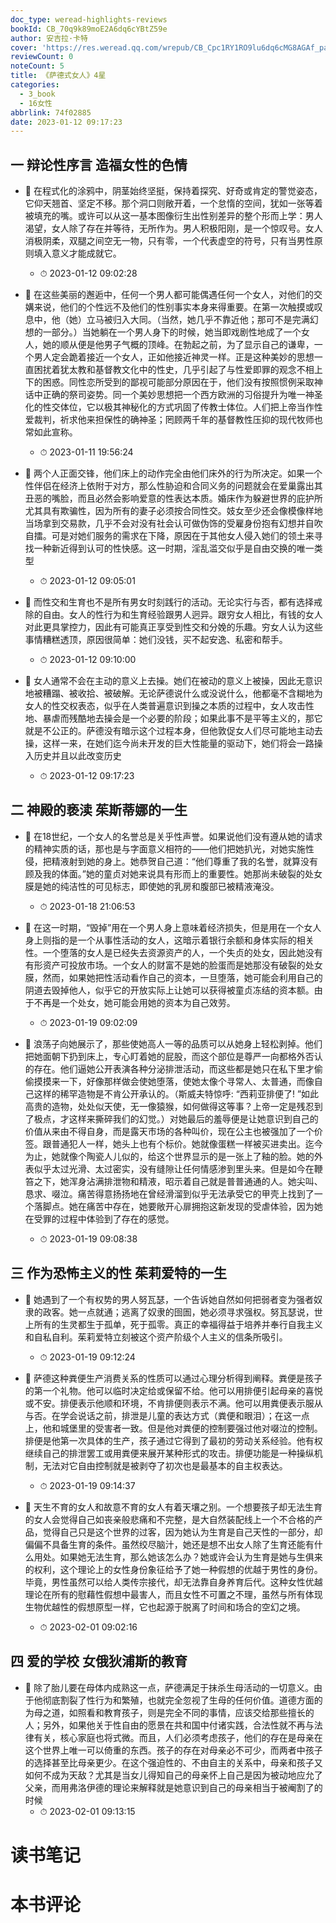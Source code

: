 ```yaml
---
doc_type: weread-highlights-reviews
bookId: CB_70q9k89moE2A6dq6cYBtZ59e
author: 安吉拉·卡特
cover: 'https://res.weread.qq.com/wrepub/CB_Cpc1RY1RO9lu6dq6cMG8AGAf_parsecover'
reviewCount: 0
noteCount: 5
title: 《萨德式女人》4星
categories:
  - 3_book
  - 16女性
abbrlink: 74f02885
date: 2023-01-12 09:17:23
---
```



## 一 辩论性序言 造福女性的色情


- 📌 在程式化的涂鸦中，阴茎始终坚挺，保持着探究、好奇或肯定的警觉姿态，它仰天翘首、坚定不移。那个洞口则敞开着，一个怠惰的空间，犹如一张等着被填充的嘴。或许可以从这一基本图像衍生出性别差异的整个形而上学：男人渴望，女人除了存在并等待，无所作为。男人积极阳刚，是一个惊叹号。女人消极阴柔，双腿之间空无一物，只有零，一个代表虚空的符号，只有当男性原则填入意义才能成就它。 
    - ⏱ 2023-01-12 09:02:28 

- 📌 在这些美丽的邂逅中，任何一个男人都可能偶遇任何一个女人，对他们的交媾来说，他们的个性远不及他们的性别事实本身来得重要。在第一次触摸或叹息中，他（她）立马被归入大同。（当然，她几乎不靠近他；那可不是完满幻想的一部分。）当她躺在一个男人身下的时候，她当即戏剧性地成了一个女人，她的顺从便是他男子气概的顶峰。在勃起之前，为了显示自己的谦卑，一个男人定会跪着接近一个女人，正如他接近神灵一样。正是这种美妙的思想一直困扰着犹太教和基督教文化中的性史，几乎引起了与性爱即罪的观念不相上下的困惑。同性恋所受到的鄙视可能部分原因在于，他们没有按照惯例采取神话中正确的祭司姿势。同一个美妙思想把一个西方欧洲的习俗提升为唯一神圣化的性交体位，它以极其神秘化的方式巩固了传教士体位。人们把上帝当作性爱裁判，祈求他来担保性的确神圣；罔顾两千年的基督教性压抑的现代牧师也常如此宣称。 
    - ⏱ 2023-01-11 19:56:24 

- 📌 两个人正面交锋，他们床上的动作完全由他们床外的行为所决定。如果一个性伴侣在经济上依附于对方，那么性胁迫和合同义务的问题就会在爱巢露出其丑恶的嘴脸，而且必然会影响爱意的性表达本质。婚床作为躲避世界的庇护所尤其具有欺骗性，因为所有的妻子必须按合同性交。妓女至少还会像模像样地当场拿到交易款，几乎不会对没有社会认可做伪饰的受雇身份抱有幻想并自吹自擂。可是对她们服务的需求在下降，原因在于其他女人侵入她们的领土来寻找一种新近得到认可的性快感。这一时期，淫乱滥交似乎是自由交换的唯一类型 
    - ⏱ 2023-01-12 09:05:01 

- 📌 而性交和生育也不是所有男女时刻践行的活动。无论实行与否，都有选择戒除的自由。女人的性行为和生育经验跟男人迥异。跟穷女人相比，有钱的女人对此更具掌控力，因此有可能真正享受到性交和分娩的乐趣。穷女人认为这些事情糟糕透顶，原因很简单：她们没钱，买不起安逸、私密和帮手。 
    - ⏱ 2023-01-12 09:10:00 

- 📌 女人通常不会在主动的意义上去操。她们在被动的意义上被操，因此无意识地被糟蹋、被收拾、被破解。无论萨德说什么或没说什么，他都毫不含糊地为女人的性交权表态，似乎在人类普遍意识到操之本质的过程中，女人攻击性地、暴虐而残酷地去操会是一个必要的阶段；如果此事不是平等主义的，那它就是不公正的。萨德没有暗示这个过程本身，但他敦促女人们尽可能地主动去操，这样一来，在她们迄今尚未开发的巨大性能量的驱动下，她们将会一路操入历史并且以此改变历史 
    - ⏱ 2023-01-12 09:17:23 

## 二 神殿的亵渎 茱斯蒂娜的一生


- 📌 在18世纪，一个女人的名誉总是关乎性声誉。如果说他们没有遵从她的请求的精神实质的话，那也是与字面意义相符的——他们把她扒光，对她实施性侵，把精液射到她的身上。她恭贺自己道：“他们尊重了我的名誉，就算没有顾及我的体面。”她的童贞对她来说具有形而上的重要性。她那尚未破裂的处女膜是她的纯洁性的可见标志，即使她的乳房和腹部已被精液淹没。 
  - ⏱ 2023-01-18 21:06:53 

- 📌 在这一时期，“毁掉”用在一个男人身上意味着经济损失，但是用在一个女人身上则指的是一个从事性活动的女人，这暗示着银行余额和身体实际的相关性。一个堕落的女人是已经失去资源资产的人，一个失贞的处女，因此她没有有形资产可投放市场。一个女人的财富不是她的脸蛋而是她那没有破裂的处女膜，然而，如果她把性活动看作自己的资本，一旦堕落，她可能会利用自己的阴道去毁掉他人，似乎它的开放实际上让她可以获得被童贞冻结的资本额。由于不再是一个处女，她可能会用她的资本为自己效劳。 
  - ⏱ 2023-01-19 09:02:09 

- 📌 浪荡子向她展示了，那些使她高人一等的品质可以从她身上轻松剥掉。他们把她面朝下扔到床上，专心盯着她的屁股，而这个部位是尊严一向都格外否认的存在。他们逼她公开表演各种分泌排泄活动，而这些都是她只在私下里才偷偷摸摸来一下，好像那样做会使她堕落，使她太像个寻常人、太普通，而像自己这样的稀罕造物是不肯公开承认的。（斯威夫特惊呼: “西莉亚排便了! ”如此高贵的造物，处处似天使，无一像猿猴，如何做得这等事？上帝一定是残忍到了极点，才这样来撕碎我们的幻觉。）对她最后的羞辱便是让她意识到自己的价值从来由不得自身，而是露天市场的各种叫价，现在公主也被强加了一个价签。跟普通犯人一样，她头上也有个标价。她就像蛋糕一样被买进卖出。迄今为止，她就像个陶瓷人儿似的，给这个世界显示的是一张上了釉的脸。她的外表似乎太过光滑、太过密实，没有缝隙让任何情感渗到里头来。但是如今在鞭笞之下，她浑身沾满排泄物和精液，昭示着自己就是普普通通的人。她尖叫、恳求、啜泣。痛苦得意扬扬地在曾经滑溜到似乎无法承受它的甲壳上找到了一个落脚点。她在痛苦中存在，她要敞开心扉拥抱这新发现的受虐体验，因为她在受罪的过程中体验到了存在的感觉。 
  - ⏱ 2023-01-19 09:08:38 

## 三 作为恐怖主义的性 茱莉爱特的一生


- 📌 她遇到了一个有权势的男人努瓦瑟，一个告诉她自然如何把弱者变为强者奴隶的政客。她一点就通；逃离了奴隶的囹圄，她必须寻求强权。努瓦瑟说，世上所有的生灵都生于孤单，死于孤零。真正的幸福得益于培养并奉行自我主义和自私自利。茱莉爱特立刻被这个资产阶级个人主义的信条所吸引。 
  - ⏱ 2023-01-19 09:12:24 

- 📌 萨德这种粪便生产消费关系的性质可以通过心理分析得到阐释。粪便是孩子的第一个礼物。他可以临时决定给或保留不给。他可以用排便引起母亲的喜悦或不安。排便表示他顺和环境，不肯排便则表示不满。他可以用粪便表示服从与否。在学会说话之前，排泄是儿童的表达方式（粪便和眼泪）；在这一点上，他和城堡里的受害者一致。但是他对粪便的控制要强过他对啜泣的控制。排便是他第一次具体的生产，孩子通过它得到了最初的劳动关系经验。他有权继续自己的排泄罢工或用粪便来展开某种形式的攻击。排便功能是一种操纵机制，无法对它自由控制就是被剥夺了初次也是最基本的自主权表达。 
  - ⏱ 2023-01-19 09:14:37 

- 📌 天生不育的女人和故意不育的女人有着天壤之别。一个想要孩子却无法生育的女人会觉得自己如丧亲般悲痛和不完整，是大自然装配线上一个不合格的产品，觉得自己只是这个世界的过客，因为她认为生育是自己天性的一部分，却偏偏不具备生育的条件。虽然绞尽脑汁，她还是想不出女人除了生育还能有什么用处。如果她无法生育，那么她该怎么办？她或许会认为生育是她与生俱来的权利，这个理论上的女性身份象征给予了她一种假想的优越于男性的身份。毕竟，男性虽然可以给人类传宗接代，却无法靠自身养育后代。这种女性优越理论在所有的慰藉性假想中最害人，而且女性不可置之不理，虽然与所有体现生物优越性的假想原型一样，它也起源于脱离了时间和场合的空幻之境。 
  - ⏱ 2023-02-01 09:02:16 

## 四 爱的学校 女俄狄浦斯的教育


- 📌 除了胎儿要在母体内成熟这一点，萨德满足于抹杀生母活动的一切意义。由于他彻底割裂了性行为和繁殖，也就完全忽视了生母的任何价值。道德方面的为母之道，如照看和教育孩子，则是完全不同的事情，应该交给那些擅长的人；另外，如果他关于性自由的愿景在共和国中付诸实践，合法性就不再与法律有关，核心家庭也将式微。而且，人们必须考虑孩子，他们的存在是母亲在这个世界上唯一可以倚重的东西。孩子的存在对母亲必不可少，而两者中孩子的选择甚至比母亲更少。在这个强迫性的、不由自主的关系中，母亲和孩子又如何不成为天敌？尤其是当女儿得知自己的母亲怀上自己是因为被动地应允了父亲，而用弗洛伊德的理论来解释就是她意识到自己的母亲相当于被阉割了的时候 
  - ⏱ 2023-02-01 09:13:15 

# 读书笔记


# 本书评论
